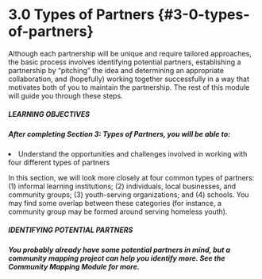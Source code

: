 # 3.0 Types of Partners {#3-0-types-of-partners}

Although each partnership will be unique and require tailored approaches, the basic process involves identifying potential partners, establishing a partnership by “pitching” the idea and determining an appropriate collaboration, and (hopefully) working together successfully in a way that motivates both of you to maintain the partnership. The rest of this module will guide you through these steps.

<div class="table-format"><span class="title"><h5>LEARNING OBJECTIVES</h5></span><h5>After completing Section 3: Types of Partners, you will be able to:</h5><li>Understand the opportunities and challenges involved in working with four different types of partners</li>
</div>

In this section, we will look more closely at four common types of partners: (1) informal learning institutions; (2) individuals, local businesses, and community groups; (3) youth-serving organizations; and (4) schools. You may find some overlap between these categories (for instance, a community group may be formed around serving homeless youth).

<div class="table-format"><span class="title"><h5>IDENTIFYING POTENTIAL PARTNERS</h5></span><h5>You probably already have some potential partners in mind, but a community mapping project can help you identify more. See the Community Mapping Module for more. </h5></div>

